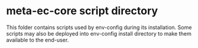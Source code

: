 # meta-ec-core script directory

This folder contains scripts used by env-config during its installation.
Some scripts may also be deployed into env-config install directory to make them
available to the end-user.
